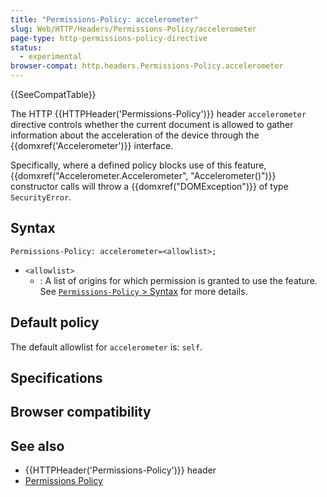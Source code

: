 ```yaml
---
title: "Permissions-Policy: accelerometer"
slug: Web/HTTP/Headers/Permissions-Policy/accelerometer
page-type: http-permissions-policy-directive
status:
  - experimental
browser-compat: http.headers.Permissions-Policy.accelerometer
---
```


 {{SeeCompatTable}}

The HTTP {{HTTPHeader('Permissions-Policy')}} header `accelerometer` directive controls whether the current document is allowed to gather information about the acceleration of the device through the {{domxref('Accelerometer')}} interface.

Specifically, where a defined policy blocks use of this feature, {{domxref("Accelerometer.Accelerometer", "Accelerometer()")}} constructor calls will throw a {{domxref("DOMException")}} of type `SecurityError`.

## Syntax

```http
Permissions-Policy: accelerometer=<allowlist>;
```

- `<allowlist>`
  - : A list of origins for which permission is granted to use the feature. See [`Permissions-Policy` > Syntax](/Web/HTTP/Headers/Permissions-Policy#syntax) for more details.

## Default policy

The default allowlist for `accelerometer` is: `self`.

## Specifications



## Browser compatibility



## See also

- {{HTTPHeader('Permissions-Policy')}} header
- [Permissions Policy](/Web/HTTP/Permissions_Policy)
